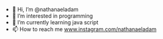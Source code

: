 - 👋 Hi, I’m @nathanaeladam
- 👀 I’m interested in programming
- 🌱 I’m currently learning java script
- 📫 How to reach me www.instagram.com/nathanaeladam

<!---
nathanaeladam/nathanaeladam is a ✨ special ✨ repository because its `README.md` (this file) appears on your GitHub profile.
You can click the Preview link to take a look at your changes.
--->
